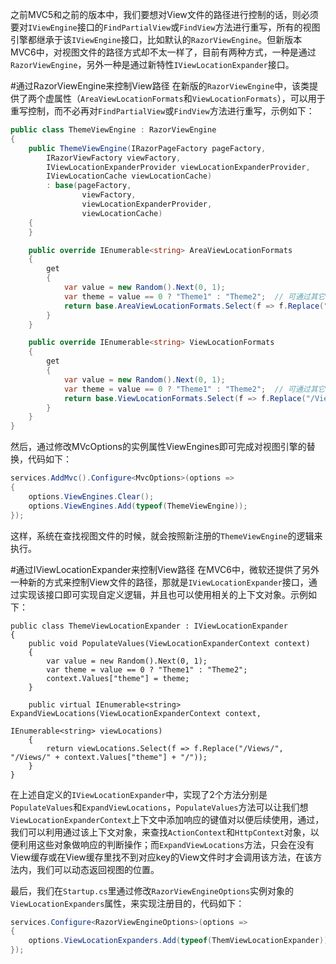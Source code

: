 之前MVC5和之前的版本中，我们要想对View文件的路径进行控制的话，则必须要对`IViewEngine`接口的`FindPartialView`或`FindView`方法进行重写，所有的视图引擎都继承于该`IViewEngine`接口，比如默认的`RazorViewEngine`。但新版本MVC6中，对视图文件的路径方式却不太一样了，目前有两种方式，一种是通过`RazorViewEngine`，另外一种是通过新特性`IViewLocationExpander`接口。

#通过RazorViewEngine来控制View路径
在新版的`RazorViewEngine`中，该类提供了两个虚属性（`AreaViewLocationFormats`和`ViewLocationFormats`），可以用于重写控制，而不必再对`FindPartialView`或`FindView`方法进行重写，示例如下：
```csharp
public class ThemeViewEngine : RazorViewEngine
{
    public ThemeViewEngine(IRazorPageFactory pageFactory,
        IRazorViewFactory viewFactory,
        IViewLocationExpanderProvider viewLocationExpanderProvider,
        IViewLocationCache viewLocationCache)
        : base(pageFactory,
                viewFactory,
                viewLocationExpanderProvider,
                viewLocationCache)
    {
    }

    public override IEnumerable<string> AreaViewLocationFormats
    {
        get
        {
            var value = new Random().Next(0, 1);
            var theme = value == 0 ? "Theme1" : "Theme2";  // 可通过其它条件，设置皮肤的种类
            return base.AreaViewLocationFormats.Select(f => f.Replace("/Views/", "/Views/" + theme + "/"));
        }
    }

    public override IEnumerable<string> ViewLocationFormats
    {
        get
        {
            var value = new Random().Next(0, 1);
            var theme = value == 0 ? "Theme1" : "Theme2";  // 可通过其它条件，设置皮肤的种类
            return base.ViewLocationFormats.Select(f => f.Replace("/Views/", "/Views/" + theme + "/"));
        }
    }
}
```
然后，通过修改MVcOptions的实例属性ViewEngines即可完成对视图引擎的替换，代码如下：
```csharp
services.AddMvc().Configure<MvcOptions>(options =>
{
    options.ViewEngines.Clear();
    options.ViewEngines.Add(typeof(ThemeViewEngine));
});
```

这样，系统在查找视图文件的时候，就会按照新注册的`ThemeViewEngine`的逻辑来执行。

#通过IViewLocationExpander来控制View路径
在MVC6中，微软还提供了另外一种新的方式来控制View文件的路径，那就是`IViewLocationExpander`接口，通过实现该接口即可实现自定义逻辑，并且也可以使用相关的上下文对象。示例如下：
```
public class ThemeViewLocationExpander : IViewLocationExpander
{
    public void PopulateValues(ViewLocationExpanderContext context)
    {
        var value = new Random().Next(0, 1);
        var theme = value == 0 ? "Theme1" : "Theme2";
        context.Values["theme"] = theme;
    }

    public virtual IEnumerable<string> ExpandViewLocations(ViewLocationExpanderContext context,
                                                            IEnumerable<string> viewLocations)
    {
        return viewLocations.Select(f => f.Replace("/Views/", "/Views/" + context.Values["theme"] + "/"));
    }
}
```
在上述自定义的`IViewLocationExpander`中，实现了2个方法分别是`PopulateValues`和`ExpandViewLocations`，`PopulateValues`方法可以让我们想`ViewLocationExpanderContext`上下文中添加响应的键值对以便后续使用，通过，我们可以利用通过该上下文对象，来查找`ActionContext`和`HttpContext`对象，以便利用这些对象做响应的判断操作；而`ExpandViewLocations`方法，只会在没有View缓存或在View缓存里找不到对应key的View文件时才会调用该方法，在该方法内，我们可以动态返回视图的位置。

最后，我们在`Startup.cs`里通过修改`RazorViewEngineOptions`实例对象的`ViewLocationExpanders`属性，来实现注册目的，代码如下：
```csharp
services.Configure<RazorViewEngineOptions>(options =>
{
    options.ViewLocationExpanders.Add(typeof(ThemViewLocationExpander));
});
```
